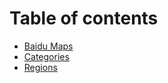 # Table of contents

* [Baidu Maps](README.md)
* [Categories](categories.md)
* [Regions](regions.md)